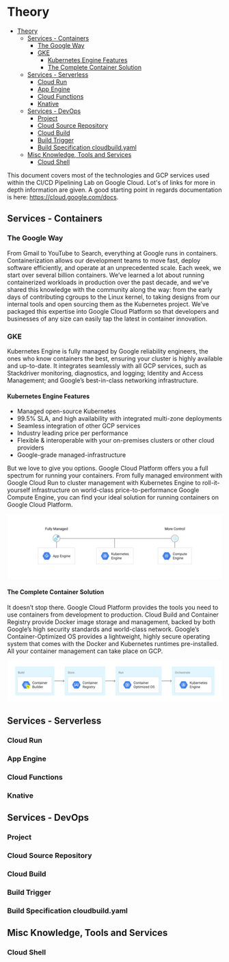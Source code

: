 # Theory

- [Theory](#theory)
  - [Services - Containers](#services---containers)
    - [The Google Way](#the-google-way)
    - [GKE](#gke)
      - [Kubernetes Engine Features](#kubernetes-engine-features)
      - [The Complete Container Solution](#the-complete-container-solution)
  - [Services - Serverless](#services---serverless)
    - [Cloud Run](#cloud-run)
    - [App Engine](#app-engine)
    - [Cloud Functions](#cloud-functions)
    - [Knative](#knative)
  - [Services - DevOps](#services---devops)
    - [Project](#project)
    - [Cloud Source Repository](#cloud-source-repository)
    - [Cloud Build](#cloud-build)
    - [Build Trigger](#build-trigger)
    - [Build Specification cloudbuild.yaml](#build-specification-cloudbuildyaml)
  - [Misc Knowledge, Tools and Services](#misc-knowledge-tools-and-services)
    - [Cloud Shell](#cloud-shell)

This document covers most of the technologies and GCP services used within the CI/CD Pipelining Lab on Google Cloud. Lot's of links for more in depth information are given. A good starting point in regards documentation is here: <https://cloud.google.com/docs>.

## Services - Containers

### The Google Way

From Gmail to YouTube to Search, everything at Google runs in containers. Containerization allows our development teams to move fast, deploy software efficiently, and operate at an unprecedented scale. Each week, we start over several billion containers. We’ve learned a lot about running containerized workloads in production over the past decade, and we’ve shared this knowledge with the community along the way: from the early days of contributing cgroups to the Linux kernel, to taking designs from our internal tools and open sourcing them as the Kubernetes project. We’ve packaged this expertise into Google Cloud Platform so that developers and businesses of any size can easily tap the latest in container innovation.

### GKE

Kubernetes Engine is fully managed by Google reliability engineers, the ones who know containers the best, ensuring your cluster is highly available and up-to-date. It integrates seamlessly with all GCP services, such as Stackdriver monitoring, diagnostics, and logging; Identity and Access Management; and Google’s best-in-class networking infrastructure.

#### Kubernetes Engine Features

- Managed open-source Kubernetes
- 99.5% SLA, and high availability with integrated multi-zone deployments
- Seamless integration of other GCP services
- Industry leading price per performance
- Flexible & interoperable with your on-premises clusters or other cloud providers
- Google-grade managed-infrastructure

But we love to give you options. Google Cloud Platform offers you a full spectrum for running your containers. From fully managed environment with Google Cloud Run to cluster management with Kubernetes Engine to roll-it-yourself infrastructure on world-class price-to-performance Google Compute Engine, you can find your ideal solution for running containers on Google Cloud Platform.

![alt text](images/your-cluster-2x.png "Google Cloud Platform")

#### The Complete Container Solution

It doesn’t stop there. Google Cloud Platform provides the tools you need to use containers from development to production. Cloud Build and Container Registry provide Docker image storage and management, backed by both Google’s high security standards and world-class network. Google’s Container-Optimized OS provides a lightweight, highly secure operating system that comes with the Docker and Kubernetes runtimes pre-installed. All your container management can take place on GCP.

![alt text](images/complete-container-solution-2x.png "Google Container Solution")

## Services - Serverless

### Cloud Run

### App Engine

### Cloud Functions

### Knative


## Services - DevOps

### Project

### Cloud Source Repository

### Cloud Build

### Build Trigger

### Build Specification cloudbuild.yaml

## Misc Knowledge, Tools and Services

### Cloud Shell
